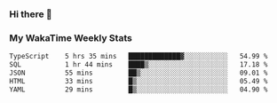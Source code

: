 ### Hi there 👋

<!--
**royschrauwen/royschrauwen** is a ✨ _special_ ✨ repository because its `README.md` (this file) appears on your GitHub profile.

Here are some ideas to get you started:

- 🔭 I’m currently working on ...
- 🌱 I’m currently learning ...
- 👯 I’m looking to collaborate on ...
- 🤔 I’m looking for help with ...
- 💬 Ask me about ...
- 📫 How to reach me: ...
- 😄 Pronouns: ...
- ⚡ Fun fact: ...
-->


### My WakaTime Weekly Stats
<!--START_SECTION:waka-->

```txt
TypeScript    5 hrs 35 mins   █████████████▓░░░░░░░░░░░   54.99 %
SQL           1 hr 44 mins    ████▒░░░░░░░░░░░░░░░░░░░░   17.18 %
JSON          55 mins         ██▒░░░░░░░░░░░░░░░░░░░░░░   09.01 %
HTML          33 mins         █▒░░░░░░░░░░░░░░░░░░░░░░░   05.49 %
YAML          29 mins         █▒░░░░░░░░░░░░░░░░░░░░░░░   04.90 %
```

<!--END_SECTION:waka-->
